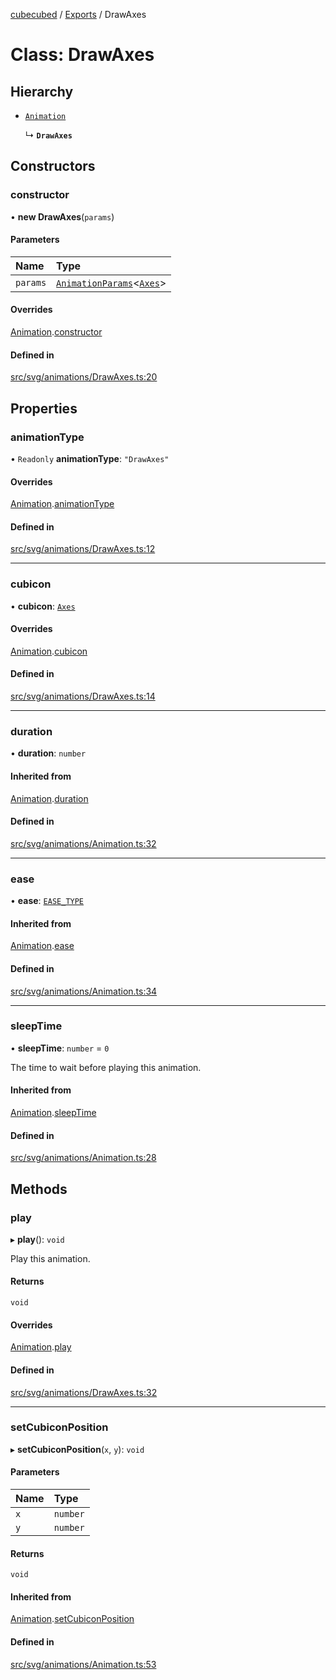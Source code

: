 [cubecubed](/reference/README.md) / [Exports](/reference/modules.md) / DrawAxes

# Class: DrawAxes

## Hierarchy

- [`Animation`](/reference/classes/Animation.md)

  ↳ **`DrawAxes`**

## Constructors

### constructor

• **new DrawAxes**(`params`)

#### Parameters

| Name | Type |
| :------ | :------ |
| `params` | [`AnimationParams`](/reference/interfaces/AnimationParams.md)<[`Axes`](/reference/classes/Axes.md)\> |

#### Overrides

[Animation](/reference/classes/Animation.md).[constructor](/reference/classes/Animation.md#constructor)

#### Defined in

[src/svg/animations/DrawAxes.ts:20](https://github.com/imaphatduc/cubecubed/blob/f64863c/src/svg/animations/DrawAxes.ts#L20)

## Properties

### animationType

• `Readonly` **animationType**: ``"DrawAxes"``

#### Overrides

[Animation](/reference/classes/Animation.md).[animationType](/reference/classes/Animation.md#animationtype)

#### Defined in

[src/svg/animations/DrawAxes.ts:12](https://github.com/imaphatduc/cubecubed/blob/f64863c/src/svg/animations/DrawAxes.ts#L12)

___

### cubicon

• **cubicon**: [`Axes`](/reference/classes/Axes.md)

#### Overrides

[Animation](/reference/classes/Animation.md).[cubicon](/reference/classes/Animation.md#cubicon)

#### Defined in

[src/svg/animations/DrawAxes.ts:14](https://github.com/imaphatduc/cubecubed/blob/f64863c/src/svg/animations/DrawAxes.ts#L14)

___

### duration

• **duration**: `number`

#### Inherited from

[Animation](/reference/classes/Animation.md).[duration](/reference/classes/Animation.md#duration)

#### Defined in

[src/svg/animations/Animation.ts:32](https://github.com/imaphatduc/cubecubed/blob/f64863c/src/svg/animations/Animation.ts#L32)

___

### ease

• **ease**: [`EASE_TYPE`](/reference/types/EASE_TYPE.md)

#### Inherited from

[Animation](/reference/classes/Animation.md).[ease](/reference/classes/Animation.md#ease)

#### Defined in

[src/svg/animations/Animation.ts:34](https://github.com/imaphatduc/cubecubed/blob/f64863c/src/svg/animations/Animation.ts#L34)

___

### sleepTime

• **sleepTime**: `number` = `0`

The time to wait before playing this animation.

#### Inherited from

[Animation](/reference/classes/Animation.md).[sleepTime](/reference/classes/Animation.md#sleeptime)

#### Defined in

[src/svg/animations/Animation.ts:28](https://github.com/imaphatduc/cubecubed/blob/f64863c/src/svg/animations/Animation.ts#L28)

## Methods

### play

▸ **play**(): `void`

Play this animation.

#### Returns

`void`

#### Overrides

[Animation](/reference/classes/Animation.md).[play](/reference/classes/Animation.md#play)

#### Defined in

[src/svg/animations/DrawAxes.ts:32](https://github.com/imaphatduc/cubecubed/blob/f64863c/src/svg/animations/DrawAxes.ts#L32)

___

### setCubiconPosition

▸ **setCubiconPosition**(`x`, `y`): `void`

#### Parameters

| Name | Type |
| :------ | :------ |
| `x` | `number` |
| `y` | `number` |

#### Returns

`void`

#### Inherited from

[Animation](/reference/classes/Animation.md).[setCubiconPosition](/reference/classes/Animation.md#setcubiconposition)

#### Defined in

[src/svg/animations/Animation.ts:53](https://github.com/imaphatduc/cubecubed/blob/f64863c/src/svg/animations/Animation.ts#L53)
